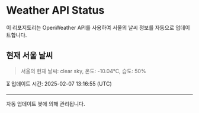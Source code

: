 
# Weather API Status

이 리포지토리는 OpenWeather API를 사용하여 서울의 날씨 정보를 자동으로 업데이트합니다.

## 현재 서울 날씨
> 서울의 현재 날씨: clear sky, 온도: -10.04°C, 습도: 50%

⏳ 업데이트 시간: 2025-02-07 13:16:55 (UTC)

---
자동 업데이트 봇에 의해 관리됩니다.
